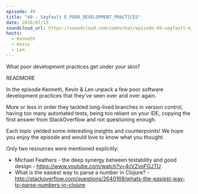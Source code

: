 ```yaml
---
episode: 49
title: "49 - Segfault E_POOR_DEVELOPMENT_PRACTICES"
date: 2016/07/13
soundcloud_url: https://soundcloud.com/zadevchat/episode-49-segfault-e_poor_development_practices
hosts:
  - Kenneth
  - Kevin
  - Len
---
```


What poor development practices get under your skin?

READMORE

In the episode Kenneth, Kevin & Len unpack a few poor software development practices that they've seen over and over again.

More or less in order they tackled long-lived branches in version control, having too many automated tests, being too reliant on your IDE, copying the first answer from StackOverflow and not questioning enough.

Each topic yielded some interesting insights and counterpoints! We hope you enjoy the episode and would love to know what you thought.

Only two resources were mentioned explicitly:

* Michael Feathers - the deep synergy between testability and good design - https://www.youtube.com/watch?v=4cVZvoFGJTU
* What is the easiest way to parse a number in Clojure? - http://stackoverflow.com/questions/2640169/whats-the-easiest-way-to-parse-numbers-in-clojure
